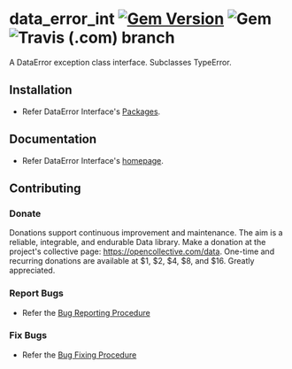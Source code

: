 # data_error_int [![Gem Version](https://badge.fury.io/rb/data_error_int.svg)](https://badge.fury.io/rb/data_error_int) ![Gem](https://img.shields.io/gem/dt/data_error_int) ![Travis (.com) branch](https://img.shields.io/travis/com/Diligent-Software-LLC/data_error_int/master)

A DataError exception class interface. Subclasses TypeError.

## Installation

- Refer DataError Interface's 
[Packages](https://docs.diligentsoftware.org/data-1/error/packages#interface).

## Documentation

- Refer DataError Interface's 
[homepage](https://docs.diligentsoftware.org/data-1/error/interface).

## Contributing

### Donate

Donations support continuous improvement and maintenance. The aim is a reliable,
integrable, and endurable Data library. Make a donation at the 
project's collective page: https://opencollective.com/data. 
One-time and recurring donations are available at $1, $2, $4, $8, and $16. 
Greatly appreciated.

### Report Bugs

- Refer the 
[Bug Reporting Procedure](https://github.com/Diligent-Software-LLC/data_error_int/issues/2)

### Fix Bugs

- Refer the 
[Bug Fixing Procedure](https://github.com/Diligent-Software-LLC/data_error_int/issues/3)
